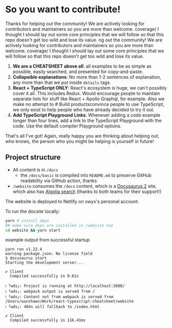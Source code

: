# So you want to contribute!

Thanks for helping out the community! We are actively looking for contributors and maintainers so you are more than welcome.
coverage/
I thought I should lay out some core principles that we will follow so that this repo doesn't get too wild and lose its value.
ng out the community! We are actively looking for contributors and maintainers so you are more than welcome.
coverage/
I thought I should lay out some core principles that we will follow so that this repo doesn't get too wild and lose its value.

1. **We are a CHEATSHEET above all**: all examples to be as simple as possible, easily searched, and presented for copy-and-paste.
2. **Collapsible explanations**: No more than 1-2 sentences of explanation, any more than that we put inside `details` tags.
3. **React + TypeScript ONLY**: React's ecosystem is huge, we can't possibly cover it all. This includes Redux. Would encourage people to maintain separate lists for stuff like React + Apollo Graphql, for example. Also we make no attempt to # Build productsconvince people to use TypeScript, we only exist to help people who have already decided to try it out.
4. **Add TypeScript Playground Links**: Whenever adding a code example longer than four lines, add a link to the TypeScript Playground with the code. Use the default compiler Playground options.

That's all I've got! Again, really happy you are thinking about helping out, who knows, the person who you might be helping is yourself in future!

## Project structure

- All content is in `/docs`
  - the `/docs/basic` is compiled into `README.md` to preserve GitHub readability via GitHub action, thanks
- `/website` consumes the `/docs` content, which is a [Docusaurus 2](https://docusaurus.io/) site, which also has [Algolia search](https://www.algolia.com/) (thanks to both teams for their support!)

The website is deployed to Netlify on swyx's personal account.

To run the docsite locally:

```bash
yarn # install deps
## make sure deps are installed in /website too
cd website && yarn start
```

example output from successful startup

```
yarn run v1.22.4
warning package.json: No license field
$ docusaurus start
Starting the development server...

✔ Client
  Compiled successfully in 9.61s

ℹ ｢wds｣: Project is running at http://localhost:3000/
ℹ ｢wds｣: webpack output is served from /
ℹ ｢wds｣: Content not from webpack is served from /Users/wanshawn/Work/react-typescript-cheatsheet/website
ℹ ｢wds｣: 404s will fallback to /index.html

✔ Client
  Compiled successfully in 116.41ms
```
